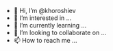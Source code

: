 - 👋 Hi, I’m @khoroshiev
- 👀 I’m interested in ...
- 🌱 I’m currently learning ...
- 💞️ I’m looking to collaborate on ...
- 📫 How to reach me ...

<!---
khoroshiev/khoroshiev is a ✨ special ✨ repository because its `README.md` (this file) appears on your GitHub profile.
You can click the Preview link to take a look at your changes.
--->
